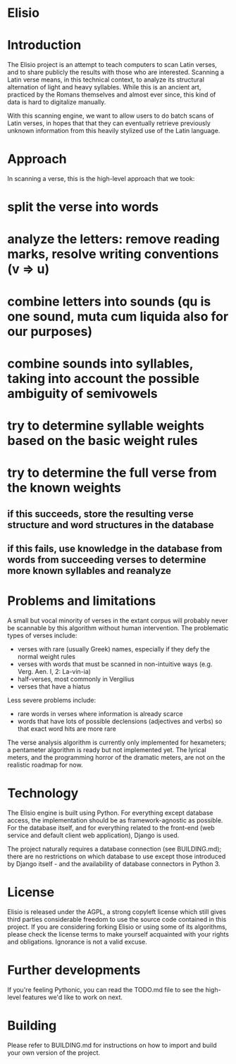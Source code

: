 Elisio
==

Introduction
===

The Elisio project is an attempt to teach computers to scan Latin verses, and to share publicly the results with those who are interested.
Scanning a Latin verse means, in this technical context, to analyze its structural alternation of light and heavy syllables.
While this is an ancient art, practiced by the Romans themselves and almost ever since, this kind of data is hard to digitalize manually.

With this scanning engine, we want to allow users to do batch scans of Latin verses,
in hopes that that they can eventually retrieve previously unknown information from this heavily stylized use of the Latin language.

Approach
===

In scanning a verse, this is the high-level approach that we took:
# split the verse into words
# analyze the letters: remove reading marks, resolve writing conventions (v => u)
# combine letters into sounds (qu is one sound, muta cum liquida also for our purposes)
# combine sounds into syllables, taking into account the possible ambiguity of semivowels
# try to determine syllable weights based on the basic weight rules
# try to determine the full verse from the known weights
## if this succeeds, store the resulting verse structure and word structures in the database
## if this fails, use knowledge in the database from words from succeeding verses to determine more known syllables and reanalyze

Problems and limitations
===

A small but vocal minority of verses in the extant corpus will probably never be scannable by this algorithm without human intervention.
The problematic types of verses include:

* verses with rare (usually Greek) names, especially if they defy the normal weight rules
* verses with words that must be scanned in non-intuitive ways (e.g. Verg. Aen. I, 2: La-vin-ia)
* half-verses, most commonly in Vergilius
* verses that have a hiatus

Less severe problems include:
* rare words in verses where information is already scarce
* words that have lots of possible declensions (adjectives and verbs) so that exact word hits are more rare

The verse analysis algorithm is currently only implemented for hexameters; a pentameter algorithm is ready but not implemented yet.
The lyrical meters, and the programming horror of the dramatic meters, are not on the realistic roadmap for now.

Technology
===

The Elisio engine is built using Python. For everything except database access, the implementation should be as framework-agnostic as possible.
For the database itself, and for everything related to the front-end (web service and default client web application), Django is used.

The project naturally requires a database connection (see BUILDING.md);
there are no restrictions on which database to use except those introduced by Django itself - and the availability of database connectors in Python 3.

License
===

Elisio is released under the AGPL, a strong copyleft license which still gives third parties considerable freedom to use the source code contained in this project.
If you are considering forking Elisio or using some of its algorithms, please check the license terms to make yourself acquainted with your rights and obligations.
Ignorance is not a valid excuse.

Further developments
===

If you're feeling Pythonic, you can read the TODO.md file to see the high-level features we'd like to work on next.

Building
===

Please refer to BUILDING.md for instructions on how to import and build your own version of the project.
